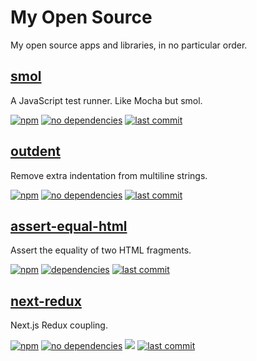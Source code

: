My Open Source
===

My open source apps and libraries, in no particular order.


[smol][smol]
---

A JavaScript test runner. Like Mocha but smol.

[![npm][smol-npm-badge]][smol-npm-url]
[![no dependencies][smol-dependencies-badge]][smol-dependencies-url]
[![last commit][smol-last-commit]][smol]

[smol]: https://github.com/mvasilkov/smol
[smol-npm-badge]: https://img.shields.io/npm/v/smoltest.svg?style=flat
[smol-npm-url]: https://www.npmjs.com/package/smoltest
[smol-dependencies-badge]: https://img.shields.io/david/mvasilkov/smol?style=flat
[smol-dependencies-url]: https://www.npmjs.com/package/smoltest?activeTab=dependencies
[smol-last-commit]: https://img.shields.io/github/last-commit/mvasilkov/smol?style=flat


[outdent][outdent]
---

Remove extra indentation from multiline strings.

[![npm][outdent-npm-badge]][outdent-npm-url]
[![no dependencies][outdent-dependencies-badge]][outdent-dependencies-url]
[![last commit][outdent-last-commit]][outdent]

[outdent]: https://github.com/mvasilkov/outdent
[outdent-npm-badge]: https://img.shields.io/npm/v/@mvasilkov/outdent.svg?style=flat
[outdent-npm-url]: https://www.npmjs.com/package/@mvasilkov/outdent
[outdent-dependencies-badge]: https://img.shields.io/david/mvasilkov/outdent?style=flat
[outdent-dependencies-url]: https://www.npmjs.com/package/@mvasilkov/outdent?activeTab=dependencies
[outdent-last-commit]: https://img.shields.io/github/last-commit/mvasilkov/outdent?style=flat


[assert-equal-html][assert-equal-html]
---

Assert the equality of two HTML fragments.

[![npm][assert-equal-npm-badge]][assert-equal-npm-url]
[![dependencies][assert-equal-dependencies-badge]][assert-equal-dependencies-url]
[![last commit][assert-equal-last-commit]][assert-equal-html]

[assert-equal-html]: https://github.com/mvasilkov/assert-equal-html
[assert-equal-npm-badge]: https://img.shields.io/npm/v/assert-equal-html.svg?style=flat
[assert-equal-npm-url]: https://www.npmjs.com/package/assert-equal-html
[assert-equal-dependencies-badge]: https://img.shields.io/david/mvasilkov/assert-equal-html?style=flat
[assert-equal-dependencies-url]: https://www.npmjs.com/package/assert-equal-html?activeTab=dependencies
[assert-equal-last-commit]: https://img.shields.io/github/last-commit/mvasilkov/assert-equal-html?style=flat


[next-redux][next-redux]
---

Next.js Redux coupling.

[![npm][next-redux-npm-badge]][next-redux-npm-url]
[![no dependencies][next-redux-dependencies-badge]][next-redux-dependencies-url]
[![][next-redux-size-badge]][next-redux-npm-url]
[![last commit][next-redux-last-commit]][next-redux]

[next-redux]: https://github.com/mvasilkov/next-redux
[next-redux-npm-badge]: https://img.shields.io/npm/v/next-redux.svg?style=flat
[next-redux-npm-url]: https://www.npmjs.com/package/next-redux
[next-redux-dependencies-badge]: https://img.shields.io/david/mvasilkov/next-redux?style=flat
[next-redux-dependencies-url]: https://www.npmjs.com/package/next-redux?activeTab=dependencies
[next-redux-size-badge]: https://img.shields.io/github/size/mvasilkov/next-redux/app.js.svg?style=flat
[next-redux-last-commit]: https://img.shields.io/github/last-commit/mvasilkov/next-redux?style=flat
